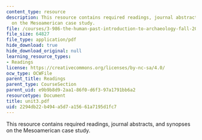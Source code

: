 ```yaml
---
content_type: resource
description: This resource contains required readings, journal abstracts, and synopses
  on the Mesoamerican case study.
file: /courses/3-986-the-human-past-introduction-to-archaeology-fall-2006/2294db22b494a5d7a15661a7195d1fc7_unit3.pdf
file_size: 64827
file_type: application/pdf
hide_download: true
hide_download_original: null
learning_resource_types:
- Readings
license: https://creativecommons.org/licenses/by-nc-sa/4.0/
ocw_type: OCWFile
parent_title: Readings
parent_type: CourseSection
parent_uid: e9b9b8d9-2aa1-86f0-d6f3-97a1791bb6a2
resourcetype: Document
title: unit3.pdf
uid: 2294db22-b494-a5d7-a156-61a7195d1fc7
---
```

This resource contains required readings, journal abstracts, and synopses on the Mesoamerican case study.